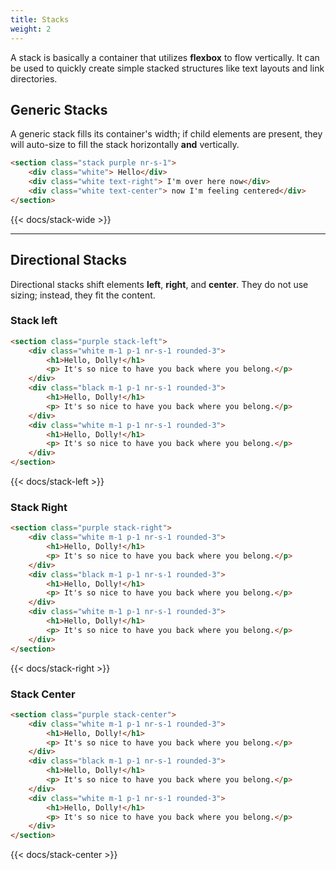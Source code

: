 ```yaml
---
title: Stacks
weight: 2
---
```


A stack is basically a container that utilizes **flexbox** to flow vertically. It can be used to quickly create simple stacked structures like text layouts and link directories. 

## Generic Stacks

A generic stack fills its container's width; if child elements are present, they will auto-size to fill the stack horizontally **and** vertically.


```html
<section class="stack purple nr-s-1">
    <div class="white"> Hello</div>
    <div class="white text-right"> I'm over here now</div>
    <div class="white text-center"> now I'm feeling centered</div>
</section>
```

{{<  docs/stack-wide >}}

---

## Directional Stacks 

Directional stacks shift elements **left**, **right**, and **center**. They do not use sizing; instead, they fit the content.

### Stack left 

```html
<section class="purple stack-left">
    <div class="white m-1 p-1 nr-s-1 rounded-3"> 
        <h1>Hello, Dolly!</h1>
        <p> It's so nice to have you back where you belong.</p>
    </div>
    <div class="black m-1 p-1 nr-s-1 rounded-3"> 
        <h1>Hello, Dolly!</h1>
        <p> It's so nice to have you back where you belong.</p>
    </div>
    <div class="white m-1 p-1 nr-s-1 rounded-3"> 
        <h1>Hello, Dolly!</h1>
        <p> It's so nice to have you back where you belong.</p>
    </div>
</section>
```

{{<  docs/stack-left >}}

### Stack Right

```html
<section class="purple stack-right">
    <div class="white m-1 p-1 nr-s-1 rounded-3"> 
        <h1>Hello, Dolly!</h1>
        <p> It's so nice to have you back where you belong.</p>
    </div>
    <div class="black m-1 p-1 nr-s-1 rounded-3"> 
        <h1>Hello, Dolly!</h1>
        <p> It's so nice to have you back where you belong.</p>
    </div>
    <div class="white m-1 p-1 nr-s-1 rounded-3"> 
        <h1>Hello, Dolly!</h1>
        <p> It's so nice to have you back where you belong.</p>
    </div>
</section>
```

{{<  docs/stack-right >}}

### Stack Center 

```html
<section class="purple stack-center">
    <div class="white m-1 p-1 nr-s-1 rounded-3"> 
        <h1>Hello, Dolly!</h1>
        <p> It's so nice to have you back where you belong.</p>
    </div>
    <div class="black m-1 p-1 nr-s-1 rounded-3"> 
        <h1>Hello, Dolly!</h1>
        <p> It's so nice to have you back where you belong.</p>
    </div>
    <div class="white m-1 p-1 nr-s-1 rounded-3"> 
        <h1>Hello, Dolly!</h1>
        <p> It's so nice to have you back where you belong.</p>
    </div>
</section>
```

{{<  docs/stack-center >}}

